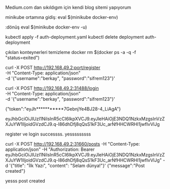 Medium.com dan sıkıldıgım için kendi blog sitemi yapıyorum

minikube ortamına gidiş: eval $(minikube docker-env)

:dönüş eval $(minikube docker-env -u)


kubectl apply -f auth-deployment.yaml   kubectl delete deployment auth-deployment 


çıkılan konteynerleri temizleme docker rm $(docker ps -a -q -f "status=exited")



curl -X POST http://192.168.49.2:port/register \
  -H "Content-Type: application/json" \
  -d '{"username":"berkay", "password":"sifrem123"}'


curl -X POST http://192.168.49.2:31488/login \
    -H "Content-Type: application/json" \
    -d '{"username":"berkay", "password":"sifrem123"}'
    
{"token":"eyJh***********7GebnjYe4BJ28-4_LiAgA"}


eyJhbGciOiJIUzI1NiIsInR5cCI6IkpXVCJ9.eyJleHAiOjE3NDQ1NzkxMzgsInVzZXJuYW1lIjoidGVzdCJ9.q-I86dhDfj8qQsS1kF3Uc_arNfHHCWRHI1jwfIvVlJg

register ve  login successss. yesssssssss


curl -X POST http://192.168.49.2:31660/posts   -H "Content-Type: application/json"   -H "Authorization: Bearer eyJhbGciOiJIUzI1NiIsInR5cCI6IkpXVCJ9.eyJleHAiOjE3NDQ1NzkxMzgsInVzZXJuYW1lIjoidGVzdCJ9.q-I86dhDfj8qQsS1kF3Uc_arNfHHCWRHI1jwfIvVlJg"   -d '{"title": "İlk Yazı", "content": "Selam dünya!"}'
{"message":"Post created"}


yesss post created